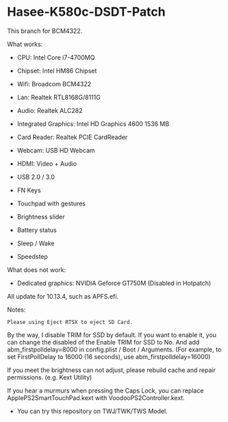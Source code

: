 # Hasee-K580c-DSDT-Patch

This branch for BCM4322.

What works: 

+ CPU: Intel Core i7-4700MQ

+ Chipset: Intel HM86 Chipset

+ Wifi: Broadcom BCM4322

+ Lan: Realtek RTL8168G/8111G

+ Audio: Realtek ALC282

+ Integrated Graphics: Intel HD Graphics 4600 1536 MB

+ Card Reader: Realtek PCIE CardReader

+ Webcam: USB HD Webcam

+ HDMI: Video + Audio

+ USB 2.0 / 3.0

+ FN Keys 

+ Touchpad with gestures

+ Brightness slider

+ Battery status

+ Sleep / Wake

+ Speedstep

What does not work:

- Dedicated graphics: NVIDIA Geforce GT750M (Disabled in Hotpatch)


All update for 10.13.4, such as APFS.efi.

Notes: 
	
	Please using Eject RTSX to eject SD Card.

By the way, I disable TRIM for SSD by default. If you want to enable it, you can change the disabled of the Enable TRIM for SSD to No. And add abm\_firstpolldelay=8000 in config.plist / Boot / Arguments. (For example, to set FirstPollDelay to 16000 (16 seconds), use abm_firstpolldelay=16000)

If you meet the brightness can not adjust, please rebuild cache and repair permissions. (e.g. Kext Utility)

If you hear a murmurs when pressing the Caps Lock, you can replace ApplePS2SmartTouchPad.kext with VoodooPS2Controller.kext.


+ You can try this repository on TWJ/TWK/TWS Model.
